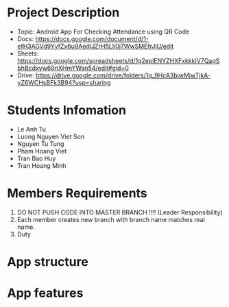 Project Description
=====================================================

- Topic: Android App For Checking Attendance using QR Code
- Docs: https://docs.google.com/document/d/1-efH3AGVd9YyfZx6u9AedIJZrH5LIi0j7WwSMEfrJlU/edit
- Sheets: https://docs.google.com/spreadsheets/d/1g2eplENYZHXFxkkkIV7QagSbhBcdxyw69nXHmYWan54/edit#gid=0
- Drive: https://drive.google.com/drive/folders/1q_9HcA3biwMjwTjkA-yZ6WCHsBFk3B94?usp=sharing

Students Infomation
=======================

* Le Anh Tu
* Luong Nguyen Viet Son
* Nguyen Tu Tung
* Pham Hoang Viet
* Tran Bao Huy
* Tran Hoang Minh




Members Requirements
=======================

1. DO NOT PUSH CODE INTO MASTER BRANCH !!!! (Leader Responsibility)
2. Each member creates new branch with branch name matches real name.
3. Duty



App structure
=======================




App features
=======================

